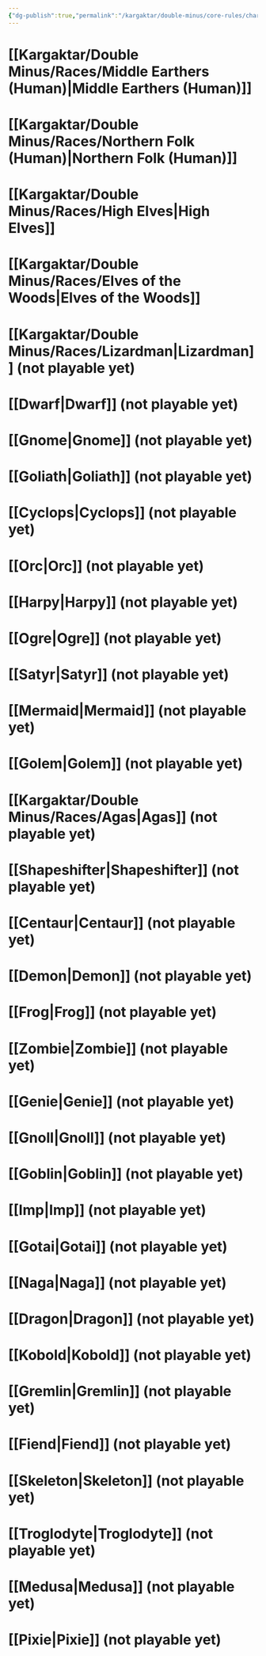 ```yaml
---
{"dg-publish":true,"permalink":"/kargaktar/double-minus/core-rules/character/main/races-list/"}
---
```



# [[Kargaktar/Double Minus/Races/Middle Earthers (Human)\|Middle Earthers (Human)]] 

# [[Kargaktar/Double Minus/Races/Northern Folk (Human)\|Northern Folk (Human)]]
# [[Kargaktar/Double Minus/Races/High Elves\|High Elves]] 

# [[Kargaktar/Double Minus/Races/Elves of the Woods\|Elves of the Woods]]

# [[Kargaktar/Double Minus/Races/Lizardman\|Lizardman]] (not playable yet)
# [[Dwarf\|Dwarf]] (not playable yet)

# [[Gnome\|Gnome]] (not playable yet)

# [[Goliath\|Goliath]] (not playable yet)

# [[Cyclops\|Cyclops]] (not playable yet)

# [[Orc\|Orc]] (not playable yet)

# [[Harpy\|Harpy]] (not playable yet)

# [[Ogre\|Ogre]] (not playable yet)

# [[Satyr\|Satyr]] (not playable yet)

# [[Mermaid\|Mermaid]] (not playable yet)

# [[Golem\|Golem]] (not playable yet)

# [[Kargaktar/Double Minus/Races/Agas\|Agas]] (not playable yet)

# [[Shapeshifter\|Shapeshifter]] (not playable yet)

# [[Centaur\|Centaur]] (not playable yet)

# [[Demon\|Demon]] (not playable yet)

# [[Frog\|Frog]] (not playable yet)

# [[Zombie\|Zombie]] (not playable yet)
# [[Genie\|Genie]] (not playable yet)

# [[Gnoll\|Gnoll]] (not playable yet)

# [[Goblin\|Goblin]] (not playable yet)

# [[Imp\|Imp]] (not playable yet)

# [[Gotai\|Gotai]] (not playable yet)

# [[Naga\|Naga]] (not playable yet)

# [[Dragon\|Dragon]] (not playable yet)

# [[Kobold\|Kobold]] (not playable yet)

# [[Gremlin\|Gremlin]] (not playable yet)

# [[Fiend\|Fiend]] (not playable yet)

# [[Skeleton\|Skeleton]] (not playable yet)

# [[Troglodyte\|Troglodyte]] (not playable yet)

# [[Medusa\|Medusa]] (not playable yet)

# [[Pixie\|Pixie]] (not playable yet)



